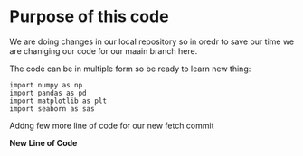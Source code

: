 # Purpose of this code

We are doing changes in our local repository so in oredr to save our time we are chaniging our code for our maain branch here.

The code can be in multiple form so be ready to learn new thing:

```
import numpy as np
import pandas as pd
import matplotlib as plt
import seaborn as sas
```
Addng few more line of code for our new fetch commit


**New Line of Code**
